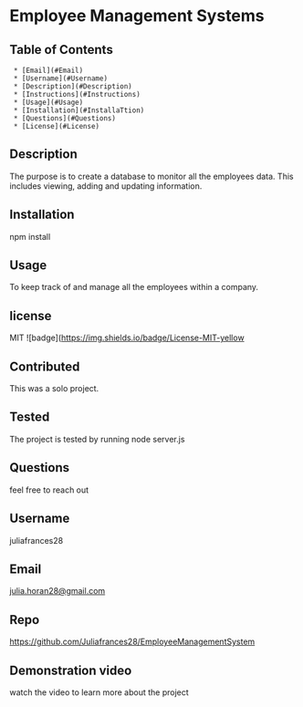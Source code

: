 # Employee Management Systems

## Table of Contents

     * [Email](#Email)
     * [Username](#Username)
     * [Description](#Description)
     * [Instructions](#Instructions)
     * [Usage](#Usage)
     * [Installation](#InstallaTtion)
     * [Questions](#Questions)
     * [License](#License)

## Description

The purpose is to create a database to monitor all the employees data. This includes viewing, adding and updating information.

## Installation

npm install

## Usage

To keep track of and manage all the employees within a company.

## license

MIT
![badge](https://img.shields.io/badge/License-MIT-yellow

## Contributed

This was a solo project.

## Tested

The project is tested by running node server.js

## Questions

feel free to reach out

## Username

juliafrances28

## Email

julia.horan28@gmail.com

## Repo

https://github.com/Juliafrances28/EmployeeManagementSystem

## Demonstration video

watch the video to learn more about the project
